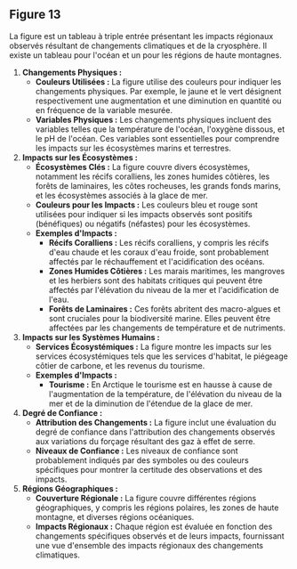 ## Figure 13
La figure est un tableau à triple entrée présentant les impacts régionaux observés résultant de changements climatiques et de la cryosphère. Il existe un tableau pour l'océan et un pour les régions de haute montagnes.
1. **Changements Physiques :**
    - **Couleurs Utilisées :** La figure utilise des couleurs pour indiquer les changements physiques. Par exemple, le jaune et le vert désignent respectivement une augmentation et une diminution en quantité ou en fréquence de la variable mesurée.
    - **Variables Physiques :** Les changements physiques incluent des variables telles que la température de l'océan, l'oxygène dissous, et le pH de l'océan. Ces variables sont essentielles pour comprendre les impacts sur les écosystèmes marins et terrestres.
2. **Impacts sur les Écosystèmes :**
    - **Écosystèmes Clés :** La figure couvre divers écosystèmes, notamment les récifs coralliens, les zones humides côtières, les forêts de laminaires, les côtes rocheuses, les grands fonds marins, et les écosystèmes associés à la glace de mer.
    - **Couleurs pour les Impacts :** Les couleurs bleu et rouge sont utilisées pour indiquer si les impacts observés sont positifs (bénéfiques) ou négatifs (néfastes) pour les écosystèmes.
    - **Exemples d'Impacts :**
        - **Récifs Coralliens :** Les récifs coralliens, y compris les récifs d'eau chaude et les coraux d'eau froide, sont probablement affectés par le réchauffement et l'acidification des océans.
        - **Zones Humides Côtières :** Les marais maritimes, les mangroves et les herbiers sont des habitats critiques qui peuvent être affectés par l'élévation du niveau de la mer et l'acidification de l'eau.
        - **Forêts de Laminaires :** Ces forêts abritent des macro-algues et sont cruciales pour la biodiversité marine. Elles peuvent être affectées par les changements de température et de nutriments.
3. **Impacts sur les Systèmes Humains :**
    - **Services Écosystémiques :** La figure montre les impacts sur les services écosystémiques tels que les services d'habitat, le piégeage côtier de carbone, et les revenus du tourisme.
    - **Exemples d'Impacts :**
        - **Tourisme :** En Arctique le tourisme est en hausse à cause de l'augmentation de la température, de l'élévation du niveau de la mer et de la diminution de l'étendue de la glace de mer.
4. **Degré de Confiance :**
    - **Attribution des Changements :** La figure inclut une évaluation du degré de confiance dans l'attribution des changements observés aux variations du forçage résultant des gaz à effet de serre.
    - **Niveaux de Confiance :** Les niveaux de confiance sont probablement indiqués par des symboles ou des couleurs spécifiques pour montrer la certitude des observations et des impacts.
5. **Régions Géographiques :**
    - **Couverture Régionale :** La figure couvre différentes régions géographiques, y compris les régions polaires, les zones de haute montagne, et diverses régions océaniques.
    - **Impacts Régionaux :** Chaque région est évaluée en fonction des changements spécifiques observés et de leurs impacts, fournissant une vue d'ensemble des impacts régionaux des changements climatiques.
